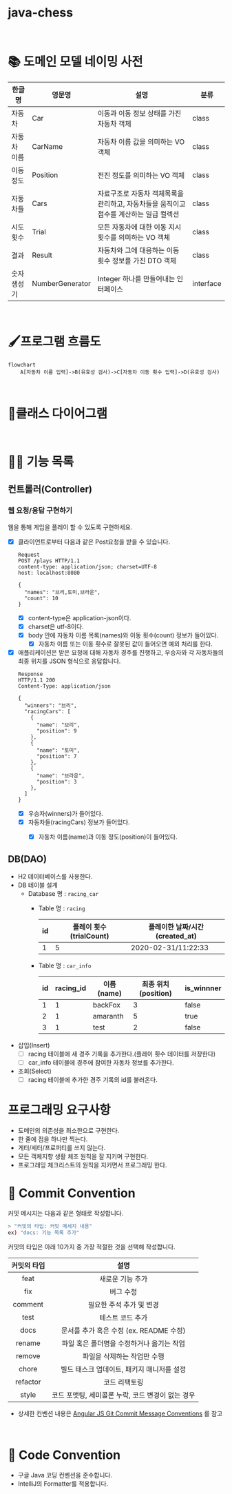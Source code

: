 # java-chess

<br>

# 📚 도메인 모델 네이밍 사전

| 한글명     | 영문명            | 설명                                               | 분류               |
|---------|----------------|--------------------------------------------------|------------------|
| 자동차     | Car            | 이동과 이동 정보 상태를 가진 자동차 객체                          | class            |
| 자동차 이름  | CarName        | 자동차 이름 값을 의미하는 VO 객체                             | class            |
| 이동 정도   | Position       | 전진 정도를 의미하는 VO 객체                                | class            |
| 자동차들    | Cars           | 자료구조로 자동차 객체목록을 관리하고, 자동차들을 움직이고 점수를 계산하는 일급 컬렉션 | class            |
| 시도 횟수   | Trial          | 모든 자동차에 대한 이동 지시 횟수를 의미하는 VO 객체                  | class            |
| 결과      | Result         | 자동차와 그에 대응하는 이동 횟수 정보를 가진 DTO 객체                 | class            |
| 숫자 생성기  | NumberGenerator | Integer 하나를 만들어내는 인터페이스                          | interface        |

<br>

# 🖌️프로그램 흐름도

```mermaid
flowchart
    A[자동차 이름 입력]->B(유효성 검사)->C[자동차 이동 횟수 입력]->D(유효성 검사)
    


```

# 💠클래스 다이어그램

```mermaid


```


# 👨‍🍳 기능 목록

## 컨트롤러(Controller)
### 웹 요청/응답 구현하기
웹을 통해 게임을 플레이 할 수 있도록 구현하세요.
- [x] 클라이언트로부터 다음과 같은 Post요청을 받을 수 있습니다.
  ```
  Request
  POST /plays HTTP/1.1
  content-type: application/json; charset=UTF-8
  host: localhost:8080
  
  {
    "names": "브리,토미,브라운",
    "count": 10
  }
  ```
    * [x] content-type은 application-json이다.
    * [x] charset은 utf-8이다.
    * [x] body 안에 자동차 이름 목록(names)와 이동 횟수(count) 정보가 들어있다.
      * [x] 자동차 이름 또는 이동 횟수로 잘못된 값이 들어오면 예외 처리를 한다.
    
- [x] 애플리케이션은 받은 요청에 대해 자동차 경주를 진행하고, 우승자와 각 자동차들의 최종 위치를 JSON 형식으로 응답합니다.
  ```
  Response
  HTTP/1.1 200
  Content-Type: application/json
  
  {
    "winners": "브리",
    "racingCars": [
      {
        "name": "브리",
        "position": 9
      },
      {
        "name": "토미",
        "position": 7
      },
      {
        "name": "브라운",
        "position": 3
      },
    ]
  }
  ```
  * [x] 우승자(winners)가 들어있다.
  * [x] 자동차들(racingCars) 정보가 들어있다.
    * [x] 자동차 이름(name)과 이동 정도(position)이 들어있다. 


## DB(DAO)

- H2 데이터베이스를 사용한다.
- DB 테이블 설계
  - Database 명 : `racing_car`
    - Table 명 : `racing`
  
      | id    | 플레이 횟수(trialCount) | 플레이한 날짜/시간(created_at) |
      |-------|-----------------------|-----------------------------|
      | 1     | 5                     | 2020-02-31/11:22:33         |
    - Table 명 : `car_info`
  
      | id    | racing_id | 이름(name) | 최종 위치(position) | is_winnner |
      |-------|-----------|-----------|--------------------|------------|
      | 1     | 1         | backFox   | 3                  | false      |
      | 2     | 1         | amaranth  | 5                  | true       |
      | 3     | 1         | test      | 2                  | false      |
- 삽입(Insert)
  - [ ] racing 테이블에 새 경주 기록을 추가한다.(플레이 횟수 데이터를 저장한다)
  - [ ] car_info 테이블에 경주에 참여한 자동차 정보를 추가한다.
- 조회(Select)
  - [ ] racing 테이블에 추가한 경주 기록의 id를 불러온다.

# 프로그래밍 요구사항

- 도메인의 의존성을 최소한으로 구현한다.
- 한 줄에 점을 하나만 찍는다.
- 게터/세터/프로퍼티를 쓰지 않는다.
- 모든 객체지향 생활 체조 원칙을 잘 지키며 구현한다.
- 프로그래밍 체크리스트의 원칙을 지키면서 프로그래밍 한다.

# 📌 Commit Convention

커밋 메시지는 다음과 같은 형태로 작성합니다.

```Bash
> "커밋의 타입: 커밋 메세지 내용"
ex) "docs: 기능 목록 추가"
```

커밋의 타입은 아래 10가지 중 가장 적절한 것을 선택해 작성합니다.

| 커밋의 타입 |                       설명                        |
| :---------: | :-----------------------------------------------: |
|    feat     |                 새로운 기능 추가                  |
|     fix     |                     버그 수정                     |
|   comment   |             필요한 주석 추가 및 변경              |
|    test     |                 테스트 코드 추가                  |
|    docs     |      문서를 추가 혹은 수정 (ex. README 수정)      |
|   rename    |     파일 혹은 폴더명을 수정하거나 옮기는 작업     |
|   remove    |            파일을 삭제하는 작업만 수행            |
|    chore    |    빌드 태스크 업데이트, 패키지 매니저를 설정     |
|  refactor   |                   코드 리팩토링                   |
|    style    | 코드 포맷팅, 세미콜론 누락, 코드 변경이 없는 경우 |

- 상세한 컨벤션
  내용은 [Angular JS Git Commit Message Conventions](https://gist.github.com/stephenparish/9941e89d80e2bc58a153)
  를 참고

<br>

# 📌 Code Convention

- 구글 Java 코딩 컨벤션을 준수합니다.
- IntelliJ의 Formatter를 적용합니다.